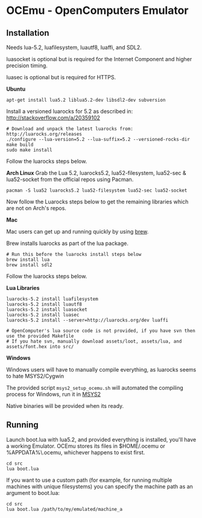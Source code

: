 OCEmu - OpenComputers Emulator
==============================

Installation
------------

Needs lua-5.2, luafilesystem, luautf8, luaffi, and SDL2.

luasocket is optional but is required for the Internet Component and higher precision timing.

luasec is optional but is required for HTTPS.

**Ubuntu**
```
apt-get install lua5.2 liblua5.2-dev libsdl2-dev subversion
```
Install a versioned luarocks for 5.2 as described in: http://stackoverflow.com/a/20359102
```
# Download and unpack the latest luarocks from: http://luarocks.org/releases
./configure --lua-version=5.2 --lua-suffix=5.2 --versioned-rocks-dir
make build
sudo make install
```

Follow the luarocks steps below.

**Arch Linux**
Grab the Lua 5.2, luarocks5.2, lua52-filesystem, lua52-sec & lua52-socket from the official repos using Pacman.
```
pacman -S lua52 luarocks5.2 lua52-filesystem lua52-sec lua52-socket
```
Now follow the Luarocks steps below to get the remaining libraries which are not on Arch's repos.


**Mac**

Mac users can get up and running quickly by using [brew](http://brew.sh/).

Brew installs luarocks as part of the lua package.
```
# Run this before the luarocks install steps below
brew install lua
brew install sdl2
```
Follow the luarocks steps below.

**Lua Libraries**
```
luarocks-5.2 install luafilesystem
luarocks-5.2 install luautf8
luarocks-5.2 install luasocket
luarocks-5.2 install luasec
luarocks-5.2 install --server=http://luarocks.org/dev luaffi

# OpenComputer's lua source code is not provided, if you have svn then use the provided Makefile
# If you hate svn, manually download assets/loot, assets/lua, and assets/font.hex into src/
```

**Windows**

Windows users will have to manually compile everything, as luarocks seems to hate MSYS2/Cygwin

The provided script ```msys2_setup_ocemu.sh``` will automated the compiling process for Windows, run it in [MSYS2](https://msys2.github.io/)

Native binaries will be provided when its ready.

Running
-------
Launch boot.lua with lua5.2, and provided everything is installed, you'll have a working Emulator. OCEmu stores its files in $HOME/.ocemu or %APPDATA%\\.ocemu, whichever happens to exist first. 

```
cd src
lua boot.lua
```

If you want to use a custom path (for example, for running multiple machines with unique filesystems) you can specify the machine path as an argument to boot.lua:

```
cd src
lua boot.lua /path/to/my/emulated/machine_a
```
